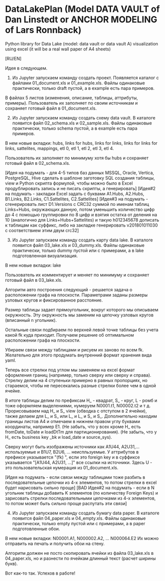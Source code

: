 # DataLakePlan (Model DATA VAULT of Dan Linstedt or ANCHOR MODELING of Lars Ronnback)
Python library for Data Lake (model: data vault or data vault A) visualization using excel (it will be a real wall paper of A4 sheets)

[RU/EN]

Идея в следующем.

1. Из Jupyter запускаем команду создать проект.
Появляется каталог с файлами 01_document.xls и 01_example.xls.
Файлы одинаковые практически, только draft пустой, а в example есть пара примеров.

В файлах 5 листов (изменения, описание, таблицы, аттрибуты, примеры).
Пользователь их заполняет по своим источникам и сохраняет готовый файл в 01_document.xls.

2. Из Jupyter запускаем команду создать схему data vault.
В каталоге появится файл 02_schema.xls и 02_sample.xls.
Файлы одинаковые практически, только schema пустой, а в example есть пара примеров.

В нем новые вкладки: hubs, links for hubs, links for links, links for links for links, sattelites, mappings, etl 0, etl 1, etl 2, etl 3, etl 4.

Пользователь их заполняет по минимуму хотя бы hubs и сохраняет готовый файл в 02_schema.xls.

[Идея на подумать - для 4-5 типов баз данных MSSQL, Oracle, Vertica, PostgreSQL, Hive сделать в шаблоне заготовку SQL создания таблицы, view и Python скрипта формулой, чтобы можно было в Excel продублировать запись и не писать скрипты, а генерировать]
[Идея#2 на подумать - закладки Excel задать с буквами A1.Hubs, A2.Hubs, B1.Links, B2.Links, C1.Sattelites, C2.Sattelites]
[Идея#3 на подумать - сгенерировать лист D1.Versions с CRC32 суммой по именам таблиц Links+Hubs, окружающих данную, потом уменьшить количество цифр до 4 с помощью группировки по 8 цифр и взятия остатка от деления на 10 (аналогично для Links+Hubs+Sattelites) и такую h012345678 дописать к таблицам как суффикс, либо на закладке генерировать v201801011030 с соответствием этим двум crc32]

3. Из Jupyter запускаем команду создать карту data lake.
В каталоге появится файл 03_lake.xls и 03_dummy.xls.
Файлы одинаковые практически, только dummy пустой или с примерами, а в lake подготовленная визуализация.

В нем новые вкладки: lake

Пользователь их комментирует и меняет по минимуму и сохраняет готовый файл в 03_lake.xls.

Алгоритм авто построения следующий - решается задача о расположении графа на плоскости.
Параметрами заданы размеры узловых кругов и фиксированное расстояние.

Размер таблицы задает прямоугольник, вокруг которого мы описываем окружность.
Эту окружность мы заменим на цепочку узловых кругов (вписанный n угольник).

Остальные связи подбираем по верхней левой точке таблицы без учета какой fk куда приходит.
Получаем решение об оптимальном расположении графа на плоскости.

Убираем связи между таблицами и рисуем их заново по всем fk.
Желательно для этого продумать внутренний формат хранения вида yaml.

Теперь все стрелки под углом мы заменяем на excel формат оформления границ (например, только сверху или сверху и справа).
Стрелку делим на 4 ступеньки примерно в равных пропорциях, но стараемся, чтобы не пересекались разные стрелки более чем в одной ячейке.

В итоге таблицы делим по префиксам H_ - квадрат, S_ - круг, L - ромб и тоже оформляем выделениями, нумеруем N0001.t1, N00002.t2 и т д. Прорисовываем над H_ и S_ view (обводка с отступом в 2 ячейки), также делаем для L_ и S_ или L_ и L_ и S_ и S_.
Дополнительно находим границы листов A4 и отмечаем в нижнем правом углу буквами координаты, например E1.
(Не забыть, что у всех кроме H_ есть fromDate, toDate и loadDtTm для партиционирования).
(Не забыть, что у H_ есть business key _bk и load_date и source_sys).

Сверху могут быть изображены источники как A1U44, A2U31,... используемые и B1U7, B2U6, ... неиспльзуемые.
У аттрибутов в префиксе указывается "(fk) ", если это foreign key и в суффиксе указывается "[A1U44, A2U31, ...]" все ссылки на источники. Здесь U - это пользовательская нумерация из 01_document.xls.

[Идея на подумать - если связи между таблицами тоже разбить в последовательные цепочки из 4-х элементов, то потом стрелки в excel будет нарисовать сильно проще]
[BAD Идея#2 на подумать - если в N угольник таблицы добавить K элементов (по количеству Foreign Keys) и зарисовать стрелки последовательными цепочками из 4-х элементов, то потом может быть сильно проще распутать эти связи]

4. Из Jupyter запускаем команду создать бумагу data paper.
В каталоге появится файл 04_paper.xls и 04_empty.xls.
Файлы одинаковые практически, только empty пустой или с примерами, а в paper подготовленные обои.

В нем новые вкладки: N00001.A1, N000002.A2, ... N000064.E2
Их можно отправить на печать и получить обои на стену.

Алгоритм должен не посто скопировать ячейки из файла 03_lake.xls в 04_paper.xls, но и разнести по ячейкам длинный текст (расчет ширины букв).

Вот как-то так.
Успехов в работе!
